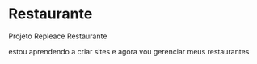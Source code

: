 # Restaurante
 Projeto Repleace Restaurante


estou aprendendo a criar sites e agora vou gerenciar meus restaurantes 